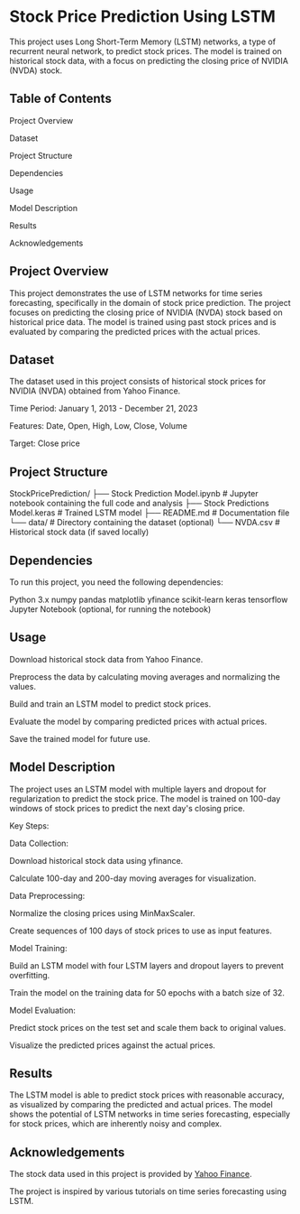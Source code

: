 # Stock Price Prediction Using LSTM

This project uses Long Short-Term Memory (LSTM) networks, a type of recurrent neural network, to predict stock prices. The model is trained on historical stock data, with a focus on predicting the closing price of NVIDIA (NVDA) stock.

## Table of Contents

Project Overview

Dataset

Project Structure

Dependencies

Usage

Model Description

Results

Acknowledgements


## Project Overview

This project demonstrates the use of LSTM networks for time series forecasting, specifically in the domain of stock price prediction. The project focuses on predicting the closing price of NVIDIA (NVDA) stock based on historical price data. The model is trained using past stock prices and is evaluated by comparing the predicted prices with the actual prices.


## Dataset

The dataset used in this project consists of historical stock prices for NVIDIA (NVDA) obtained from Yahoo Finance.

Time Period: January 1, 2013 - December 21, 2023

Features: Date, Open, High, Low, Close, Volume

Target: Close price


## Project Structure

StockPricePrediction/
├── Stock Prediction Model.ipynb    # Jupyter notebook containing the full code and analysis
├── Stock Predictions Model.keras   # Trained LSTM model
├── README.md                       # Documentation file
└── data/                           # Directory containing the dataset (optional)
    └── NVDA.csv                    # Historical stock data (if saved locally)

    
## Dependencies

To run this project, you need the following dependencies:

Python 3.x
numpy
pandas
matplotlib
yfinance
scikit-learn
keras
tensorflow
Jupyter Notebook (optional, for running the notebook)


## Usage

Download historical stock data from Yahoo Finance.

Preprocess the data by calculating moving averages and normalizing the values.

Build and train an LSTM model to predict stock prices.

Evaluate the model by comparing predicted prices with actual prices.

Save the trained model for future use.


## Model Description

The project uses an LSTM model with multiple layers and dropout for regularization to predict the stock price. The model is trained on 100-day windows of stock prices to predict the next day's closing price.

Key Steps:

Data Collection:

Download historical stock data using yfinance.

Calculate 100-day and 200-day moving averages for visualization.

Data Preprocessing:

Normalize the closing prices using MinMaxScaler.

Create sequences of 100 days of stock prices to use as input features.

Model Training:

Build an LSTM model with four LSTM layers and dropout layers to prevent overfitting.

Train the model on the training data for 50 epochs with a batch size of 32.

Model Evaluation:

Predict stock prices on the test set and scale them back to original values.

Visualize the predicted prices against the actual prices.


## Results

The LSTM model is able to predict stock prices with reasonable accuracy, as visualized by comparing the predicted and actual prices. The model shows the potential of LSTM networks in time series forecasting, especially for stock prices, which are inherently noisy and complex.


## Acknowledgements

The stock data used in this project is provided by [Yahoo Finance](https://finance.yahoo.com/quote/NVDA/).

The project is inspired by various tutorials on time series forecasting using LSTM.
